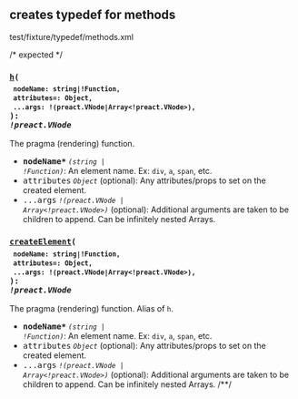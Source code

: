 ## creates typedef for methods
<typedef level="3">test/fixture/typedef/methods.xml</typedef>

/* expected */
### <code><ins>h</ins>(</code><sub><br/>&nbsp;&nbsp;`nodeName: string|!Function,`<br/>&nbsp;&nbsp;`attributes=: Object,`<br/>&nbsp;&nbsp;`...args: !(preact.VNode|Array<!preact.VNode>),`<br/></sub><code>): <i>!preact.VNode</i></code>
The pragma (rendering) function.

 - <kbd><strong>nodeName*</strong></kbd> <em><code>(string \| !Function)</code></em>: An element name. Ex: `div`, `a`, `span`, etc.
 - <kbd>attributes</kbd> <em>`Object`</em> (optional): Any attributes/props to set on the created element.
 - <kbd>...args</kbd> <em><code>!(preact.VNode \| Array&lt;!preact.VNode&gt;)</code></em> (optional): Additional arguments are taken to be children to append. Can be infinitely nested Arrays.


### <code><ins>createElement</ins>(</code><sub><br/>&nbsp;&nbsp;`nodeName: string|!Function,`<br/>&nbsp;&nbsp;`attributes=: Object,`<br/>&nbsp;&nbsp;`...args: !(preact.VNode|Array<!preact.VNode>),`<br/></sub><code>): <i>!preact.VNode</i></code>
The pragma (rendering) function. Alias of `h`.

 - <kbd><strong>nodeName*</strong></kbd> <em><code>(string \| !Function)</code></em>: An element name. Ex: `div`, `a`, `span`, etc.
 - <kbd>attributes</kbd> <em>`Object`</em> (optional): Any attributes/props to set on the created element.
 - <kbd>...args</kbd> <em><code>!(preact.VNode \| Array&lt;!preact.VNode&gt;)</code></em> (optional): Additional arguments are taken to be children to append. Can be infinitely nested Arrays.
/**/